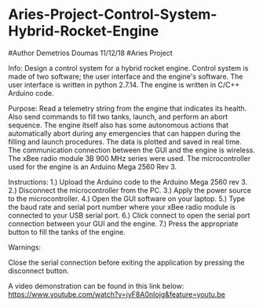 # Aries-Project-Control-System-Hybrid-Rocket-Engine
#Author Demetrios Doumas   11/12/18
#Aries Project

Info:  Design a control system for a hybrid rocket engine.
       Control system is made of two software; the user interface and the engine's software.
       The user interface is written in python 2.7.14.
       The engine is written in C/C++ Arduino code.


Purpose: Read a telemetry string from the engine that indicates its health. Also send commands to fill two tanks, launch, and perform an abort sequence. The engine itself also has some autonomous actions that automatically abort during any emergencies that can happen during the filling and launch procedures. The data is plotted and saved in real time. The communication connection between the GUI and the engine is wireless. The xBee radio module 3B 900 MHz series were used. The microcontroller used for the engine is an Arduino Mega 2560 Rev 3. 

Instructions:
	1.) Upload the Arduino code to the Arduino Mega 2560 rev 3. 
	2.) Disconnect the microcontroller from the PC.
	3.) Apply the power source to the microcontroller.
	4.) Open the GUI software on your laptop.
	5.) Type the baud rate and serial port number where your xBee radio module is connected to your USB serial port.
	6.) Click connect to open the serial port connection between your GUI and the engine.
	7.) Press the appropriate button to fill the tanks of the engine.


Warnings:

Close the serial connection before exiting the application by pressing the disconnect button.

A video demonstration can be found in this link below:
https://www.youtube.com/watch?v=jyF8A0nIojg&feature=youtu.be


